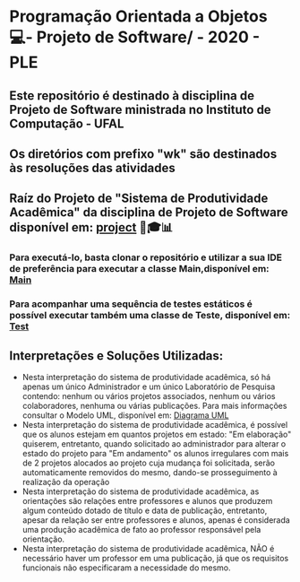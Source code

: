 # Programação Orientada a Objetos 💻- Projeto de Software/ - 2020 - PLE
## Este repositório é destinado à disciplina de Projeto de Software ministrada no Instituto de Computação - UFAL

## Os diretórios com prefixo "wk" são destinados às resoluções das atividades
## Raíz do Projeto de "Sistema de Produtividade Acadêmica" da disciplina de Projeto de Software disponível em: [project](https://github.com/paodealho404/oop/tree/master/project) 🎒🎓📊 
### Para executá-lo, basta clonar o repositório e utilizar a sua IDE de preferência para executar a classe Main,disponível em: <a href="https://github.com/paodealho404/oop/tree/master/project/app">Main</a>
### Para acompanhar uma sequência de testes estáticos é possível executar também uma classe de Teste, disponível em: <a href="https://github.com/paodealho404/oop/tree/master/project/app">Test</a>
## Interpretações e Soluções Utilizadas:

* Nesta interpretação do sistema de produtividade acadêmica, só há apenas um único Administrador e um único Laboratório de Pesquisa contendo: nenhum ou vários projetos associados, nenhum ou vários colaboradores, nenhuma ou várias publicações. Para mais informações consultar o Modelo UML, disponível em: <a href="https://github.com/paodealho404/oop/tree/master/project/uml">Diagrama UML</a>
* Nesta interpretação do sistema de produtividade acadêmica, é possível que os alunos estejam em quantos projetos em estado: "Em elaboração" quiserem, entretanto, quando solicitado ao administrador para alterar o estado do projeto para "Em andamento" os alunos irregulares com mais de 2 projetos alocados ao projeto cuja mudança foi solicitada, serão automaticamente removidos do mesmo, dando-se prosseguimento à realização da operação
* Nesta interpretação do sistema de produtividade acadêmica, as orientações são relações entre professores e alunos que produzem algum conteúdo dotado de título e data de publicação, entretanto, apesar da relação ser entre professores e alunos, apenas é considerada uma produção acadêmica de fato ao professor responsável pela orientação.
* Nesta interpretação do sistema de produtividade acadêmica, NÃO é necessário haver um professor em uma publicação, já que os requisitos funcionais não especificaram a necessidade do mesmo.

